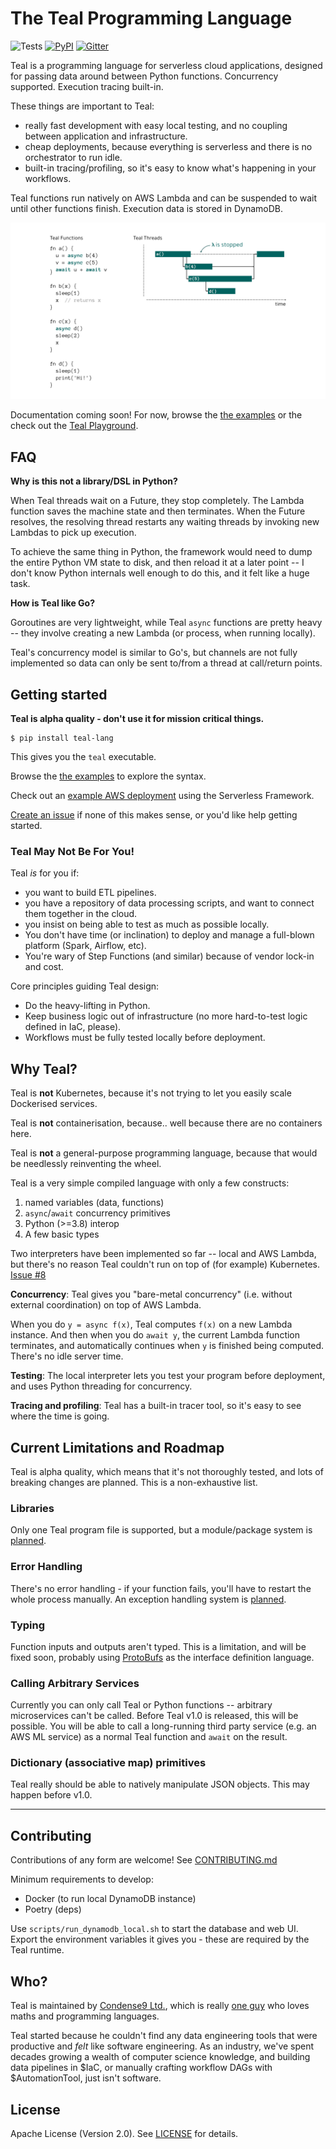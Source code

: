 # The Teal Programming Language

![Tests](https://github.com/condense9/teal-lang/workflows/Build/badge.svg?branch=master) [![PyPI](https://badge.fury.io/py/teal-lang.svg)](https://pypi.org/project/teal-lang) [![Gitter](https://badges.gitter.im/Teal-Lang/community.svg)](https://gitter.im/Teal-Lang/community?utm_source=badge&utm_medium=badge&utm_campaign=pr-badge)

Teal is a programming language for serverless cloud applications, designed for
passing data around between Python functions. Concurrency supported. Execution
tracing built-in.

These things are important to Teal:
- really fast development with easy local testing, and no coupling between
  application and infrastructure.
- cheap deployments, because everything is serverless and there is no
  orchestrator to run idle.
- built-in tracing/profiling, so it's easy to know what's happening in your
  workflows.
  
Teal functions run natively on AWS Lambda and can be suspended to wait until
other functions finish. Execution data is stored in DynamoDB.

![Concurrency](doc/functions.png)

Documentation coming soon! For now, browse the [the examples](test/examples) or
the check out the [Teal Playground](https://www.condense9.com/playground).


## FAQ

**Why is this not a library/DSL in Python?**

When Teal threads wait on a Future, they stop completely. The Lambda function
saves the machine state and then terminates. When the Future resolves, the
resolving thread restarts any waiting threads by invoking new Lambdas to pick up
execution.

To achieve the same thing in Python, the framework would need to dump the entire
Python VM state to disk, and then reload it at a later point -- I don't know
Python internals well enough to do this, and it felt like a huge task.

**How is Teal like Go?**

Goroutines are very lightweight, while Teal `async` functions are pretty heavy --
they involve creating a new Lambda (or process, when running locally).

Teal's concurrency model is similar to Go's, but channels are not fully
implemented so data can only be sent to/from a thread at call/return points.


## Getting started

**Teal is alpha quality - don't use it for mission critical things.**

```shell
$ pip install teal-lang
```

This gives you the `teal` executable.

Browse the [the examples](test/examples) to explore the syntax.

Check out an [example AWS deployment](examples/hello/serverless.yml) using the
Serverless Framework.

[Create an issue](https://github.com/condense9/teal-lang/issues) if none of this
makes sense, or you'd like help getting started.


### Teal May Not Be For You!

Teal *is* for you if:
- you want to build ETL pipelines.
- you have a repository of data processing scripts, and want to connect them
  together in the cloud.
- you insist on being able to test as much as possible locally.
- You don't have time (or inclination) to deploy and manage a full-blown
  platform (Spark, Airflow, etc).
- You're wary of Step Functions (and similar) because of vendor lock-in and cost.

Core principles guiding Teal design:
- Do the heavy-lifting in Python.
- Keep business logic out of infrastructure (no more hard-to-test logic defined
  in IaC, please).
- Workflows must be fully tested locally before deployment.


## Why Teal?

Teal is **not** Kubernetes, because it's not trying to let you easily scale
Dockerised services.

Teal is **not** containerisation, because.. well because there are no containers
here.

Teal is **not** a general-purpose programming language, because that would be
needlessly reinventing the wheel.

Teal is a very simple compiled language with only a few constructs:

1. named variables (data, functions)
2. `async`/`await` concurrency primitives 
3. Python (>=3.8) interop
4. A few basic types

Two interpreters have been implemented so far -- local and AWS Lambda, but
there's no reason Teal couldn't run on top of (for example) Kubernetes. [Issue
#8](https://github.com/condense9/teal-lang/issues/8)

**Concurrency**: Teal gives you "bare-metal concurrency" (i.e. without external
coordination) on top of AWS Lambda.

When you do `y = async f(x)`, Teal computes `f(x)` on a new Lambda instance. And
then when you do `await y`, the current Lambda function terminates, and
automatically continues when `y` is finished being computed. There's no idle
server time.

**Testing**: The local interpreter lets you test your program before deployment,
and uses Python threading for concurrency.

**Tracing and profiling**: Teal has a built-in tracer tool, so it's easy to see
where the time is going.


## Current Limitations and Roadmap

Teal is alpha quality, which means that it's not thoroughly tested, and lots of
breaking changes are planned. This is a non-exhaustive list.

### Libraries

Only one Teal program file is supported, but a module/package system is
[planned](https://github.com/condense9/teal-lang/issues/9).

### Error Handling

There's no error handling - if your function fails, you'll have to restart the
whole process manually. An exception handling system is
[planned](https://github.com/condense9/teal-lang/issues/1).

### Typing

Function inputs and outputs aren't typed. This is a limitation, and will be
fixed soon, probably using
[ProtoBufs](https://developers.google.com/protocol-buffers/) as the interface
definition language.

### Calling Arbitrary Services

Currently you can only call Teal or Python functions -- arbitrary microservices
can't be called. Before Teal v1.0 is released, this will be possible. You will
be able to call a long-running third party service (e.g. an AWS ML service) as a
normal Teal function and `await` on the result.

### Dictionary (associative map) primitives

Teal really should be able to natively manipulate JSON objects. This may happen
before v1.0.

---


## Contributing

Contributions of any form are welcome! See [CONTRIBUTING.md](CONTRIBUTING.md)

Minimum requirements to develop:
- Docker (to run local DynamoDB instance)
- Poetry (deps)

Use `scripts/run_dynamodb_local.sh` to start the database and web UI. Export the
environment variables it gives you - these are required by the Teal runtime.


## Who?

Teal is maintained by [Condense9 Ltd.](https://www.condense9.com/), which is
really [one guy](https://www.linkedin.com/in/rmhsilva/) who loves maths and
programming languages.

Teal started because he couldn't find any data engineering tools that were
productive and *felt* like software engineering. As an industry, we've spent
decades growing a wealth of computer science knowledge, and building data
pipelines in $IaC, or manually crafting workflow DAGs with $AutomationTool, just
isn't software.


## License

Apache License (Version 2.0). See [LICENSE](LICENSE) for details.
